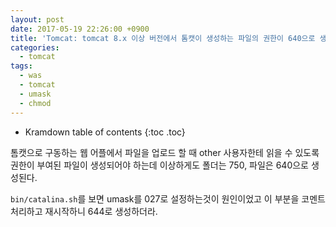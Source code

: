 ```yaml
---
layout: post
date: 2017-05-19 22:26:00 +0900
title: 'Tomcat: tomcat 8.x 이상 버전에서 톰캣이 생성하는 파일의 권한이 640으로 생성될 때'
categories:
  - tomcat
tags:
  - was
  - tomcat
  - umask
  - chmod
---
```


* Kramdown table of contents
{:toc .toc}

톰캣으로 구동하는 웹 어플에서 파일을 업로드 할 때 other 사용자한테 읽을 수 있도록 권한이 부여된 파일이 생성되어야 하는데 이상하게도 폴더는 750, 파일은 640으로 생성된다.

`bin/catalina.sh`를 보면 umask를 027로 설정하는것이 원인이었고 이 부분을 코멘트 처리하고 재시작하니 644로 생성하더라.
